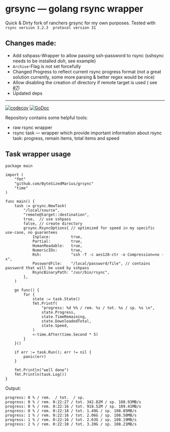 # grsync — golang rsync wrapper

Quick & Dirty fork of ranchers grsync for my own purposes.
Tested with `rsync version 3.2.3  protocol version 31`

## Changes made:

- Add sshpass-Wrapper to allow passing ssh-password to rsync (sshsync needs to be installed _duh_, see example)
- `Archive`-Flag is not set forcefully
- Changed Progress to reflect current rsync progress format (not a great solution currently, some more parsing & better
  regex would be nice)
- Allow disabling the creation of directory if remote target is used (
  see [#7](https://github.com/zloylos/grsync/issues/7))
- Updated deps

----

[![codecov](https://codecov.io/gh/zloylos/grsync/branch/master/graph/badge.svg)](https://codecov.io/gh/zloylos/grsync)
[![GoDoc](https://godoc.org/github.com/zloylos/grsync?status.svg)](https://godoc.org/github.com/zloylos/grsync)

Repository contains some helpful tools:

- raw rsync wrapper
- rsync task — wrapper which provide important information about rsync task: progress, remain items, total items and
  speed

## Task wrapper usage

```golang
package main

import (
	"fmt"
	"github.com/ByteSizedMarius/grsync"
	"time"
)

func main() {
	task := grsync.NewTask(
		"/local/source",
		"remote@target::destination",
		true,  // use sshpass
		false, // create directory
		grsync.RsyncOptions{ // optimized for speed in my specific use-case, no guarantees
			Inplace:         true,
			Partial:         true,
			HumanReadable:   true,
			NumericIDs:      true,
			Rsh:             "ssh -T -c aes128-ctr -o Compression=no -x",
			PasswordFile:    "/local/password/file", // contains password that will be used by sshpass
			RsyncBinaryPath: "/usr/bin/rsync",
		},
	)

	go func() {
		for {
			state := task.State()
			fmt.Printf(
				"progress: %d %% / rem. %s / tot. %s / sp. %s \n",
				state.Progress,
				state.TimeRemaining,
				state.DownloadedTotal,
				state.Speed,
			)
			<-time.After(time.Second * 5)
		}
	}()

	if err := task.Run(); err != nil {
		panic(err)
	}

	fmt.Println("well done")
	fmt.Println(task.Log())
}
```

Output:

```
progress: 0 % / rem.  / tot.  / sp.  
progress: 0 % / rem. 0:22:27 / tot. 342.82M / sp. 108.93MB/s 
progress: 0 % / rem. 0:22:16 / tot. 918.52M / sp. 109.41MB/s 
progress: 0 % / rem. 0:22:18 / tot. 1.49G / sp. 108.85MB/s 
progress: 1 % / rem. 0:22:16 / tot. 2.06G / sp. 108.58MB/s 
progress: 1 % / rem. 0:22:16 / tot. 2.63G / sp. 108.19MB/s 
progress: 2 % / rem. 0:22:10 / tot. 3.20G / sp. 108.21MB/s 
```